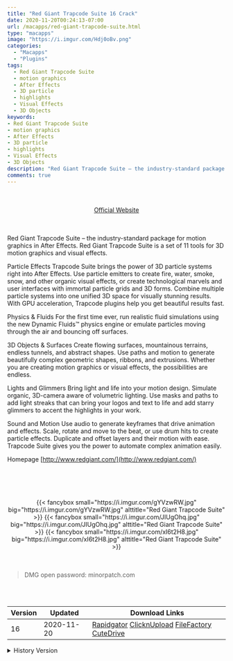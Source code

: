 ```yaml
---
title: "Red Giant Trapcode Suite 16 Crack"
date: 2020-11-20T00:24:13-07:00
url: /macapps/red-giant-trapcode-suite.html
type: "macapps"
image: "https://i.imgur.com/Hdj0oBv.png"
categories:
  - "Macapps"
  - "Plugins"
tags:
  - Red Giant Trapcode Suite
  - motion graphics
  - After Effects
  - 3D particle
  - highlights
  - Visual Effects
  - 3D Objects
keywords:
- Red Giant Trapcode Suite
- motion graphics
- After Effects
- 3D particle
- highlights
- Visual Effects
- 3D Objects
description: "Red Giant Trapcode Suite – the industry-standard package for motion graphics in After Effects. Red Giant Trapcode Suite is a set of 11 tools for 3D motion graphics and visual effects."
comments: true
---
```


<br/>
<br/>
<center>
<a href="http://www.redgiant.com/" target="blank"><div class="border px-4 border-blue-500 rounded-lg transition duration-500 
    ease-in-out w-48 text-lg text-blue-500 text-center hover:bg-blue-500 hover:text-white">
  Official Website 
</div></a>
</center>
<br/>
<br/>

Red Giant Trapcode Suite – the industry-standard package for motion graphics in After Effects. Red Giant Trapcode Suite is a set of 11 tools for 3D motion graphics and visual effects.

Particle Effects Trapcode Suite brings the power of 3D particle systems right into After Effects. Use particle emitters to create fire, water, smoke, snow, and other organic visual effects, or create technological marvels and user interfaces with immortal particle grids and 3D forms. Combine multiple particle systems into one unified 3D space for visually stunning results. With GPU acceleration, Trapcode plugins help you get beautiful results fast.

Physics & Fluids For the first time ever, run realistic fluid simulations using the new Dynamic Fluids™ physics engine or emulate particles moving through the air and bouncing off surfaces.

3D Objects & Surfaces Create flowing surfaces, mountainous terrains, endless tunnels, and abstract shapes. Use paths and motion to generate beautifully complex geometric shapes, ribbons, and extrusions. Whether you are creating motion graphics or visual effects, the possibilities are endless.

Lights and Glimmers Bring light and life into your motion design. Simulate organic, 3D-camera aware of volumetric lighting. Use masks and paths to add light streaks that can bring your logos and text to life and add starry glimmers to accent the highlights in your work.

Sound and Motion Use audio to generate keyframes that drive animation and effects. Scale, rotate and move to the beat, or use drum hits to create particle effects. Duplicate and offset layers and their motion with ease. Trapcode Suite gives you the power to automate complex animation easily.

Homepage [http://www.redgiant.com/](http://www.redgiant.com/)

<br/>
<br/>
<script async src="https://pagead2.googlesyndication.com/pagead/js/adsbygoogle.js"></script>
<ins class="adsbygoogle"
     style="display:block; text-align:center;"
     data-ad-layout="in-article"
     data-ad-format="fluid"
     data-ad-client="ca-pub-8746275014476192"
     data-ad-slot="5144997159"></ins>
<script>
     (adsbygoogle = window.adsbygoogle || []).push({});
</script>
<br/>
<br/>


<center>

<div class="w-full grid grid-cols-3 flex gap-2">
{{< fancybox small="https://i.imgur.com/gYVzwRW.jpg" big="https://i.imgur.com/gYVzwRW.jpg" alttitle="Red Giant Trapcode Suite" >}}
{{< fancybox small="https://i.imgur.com/JIUgOhq.jpg" big="https://i.imgur.com/JIUgOhq.jpg" alttitle="Red Giant Trapcode Suite" >}}
{{< fancybox small="https://i.imgur.com/xI6t2H8.jpg" big="https://i.imgur.com/xI6t2H8.jpg" alttitle="Red Giant Trapcode Suite" >}}
</div>

</center>

<br/>
<br/>


> DMG open password: minorpatch.com

<br/>

<br/>
<div id="history_version" class="history_version">

| Version | Updated | Download Links |
| ---- | ---- | ---- |
| 16 | 2020-11-20 | [Rapidgator](https://ouo.io/4ILRj20)   [ClicknUpload](https://ouo.io/gmQRhd)   [FileFactory](https://ouo.io/tcSivN)   [CuteDrive](https://ouo.io/AFruX9O) |
<details>
<summary>History Version</summary>

| Version | Updated | Download Links |
| ---- | ---- | ---- |
| 15.1.8 | 2020-02-02 | [UsersCloud](https://ouo.io/mjdPorO)   [ClicknUpload](https://ouo.io/HCrAna)   [Mega](https://ouo.io/2dxNG8)   [CuteDrive](https://ouo.io/FzIQxQ) |
</details>

</div>
